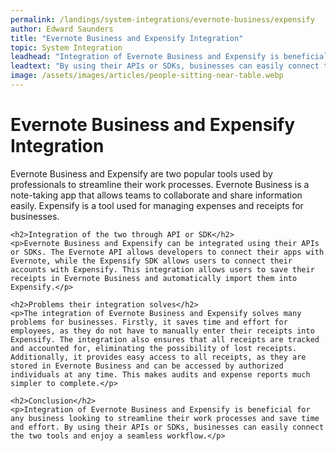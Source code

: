 ```yaml
---
permalink: /landings/system-integrations/evernote-business/expensify
author: Edward Saunders
title: "Evernote Business and Expensify Integration"
topic: System Integration
leadhead: "Integration of Evernote Business and Expensify is beneficial for any business looking to streamline their work processes and save time and effort"
leadtext: "By using their APIs or SDKs, businesses can easily connect the two tools and enjoy a seamless workflow."
image: /assets/images/articles/people-sitting-near-table.webp
---
```

<div class="arttext">	<h1>Evernote Business and Expensify Integration</h1>
	<p>Evernote Business and Expensify are two popular tools used by professionals to streamline their work processes. Evernote Business is a note-taking app that allows teams to collaborate and share information easily. Expensify is a tool used for managing expenses and receipts for businesses.</p>

	<h2>Integration of the two through API or SDK</h2>
	<p>Evernote Business and Expensify can be integrated using their APIs or SDKs. The Evernote API allows developers to connect their apps with Evernote, while the Expensify SDK allows users to connect their accounts with Expensify. This integration allows users to save their receipts in Evernote Business and automatically import them into Expensify.</p>

	<h2>Problems their integration solves</h2>
	<p>The integration of Evernote Business and Expensify solves many problems for businesses. Firstly, it saves time and effort for employees, as they do not have to manually enter their receipts into Expensify. The integration also ensures that all receipts are tracked and accounted for, eliminating the possibility of lost receipts. Additionally, it provides easy access to all receipts, as they are stored in Evernote Business and can be accessed by authorized individuals at any time. This makes audits and expense reports much simpler to complete.</p>

	<h2>Conclusion</h2>
	<p>Integration of Evernote Business and Expensify is beneficial for any business looking to streamline their work processes and save time and effort. By using their APIs or SDKs, businesses can easily connect the two tools and enjoy a seamless workflow.</p>
</div>